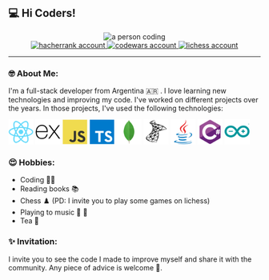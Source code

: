 
## :computer: Hi Coders!

<section align="center">
  
  <img src="https://media.giphy.com/media/qgQUggAC3Pfv687qPC/giphy.gif" alt="a person coding" width="400">
  
  <div class="badges">
    <a href="https://www.hackerrank.com/shadowteam33" target="_blank">
      <img src="https://img.shields.io/badge/HackerRank-068932?logo=hackerrank&logoColor=white&style=for-the-badge" alt="hacherrank account">
    </a>
     <a href="https://www.codewars.com/users/nicodvarg" target="_blank">
      <img src="https://img.shields.io/badge/codewars-red?logo=codewars&logoColor=white&style=for-the-badge" alt="codewars account">
    </a>
    <a href="https://lichess.org/shadowteam33" target="_blank">
      <img src="https://img.shields.io/badge/lichess-black?logo=lichess&logoColor=white&style=for-the-badge" alt="lichess account">
    </a>
  </div>
</section>

---

### 🤓 About Me:

I'm a full-stack developer from Argentina 🇦🇷 . I love learning new technologies and improving my code. I've worked on different projects over the years. In those projects, I've used the following technologies:
  
<section>
  <img src="https://raw.githubusercontent.com/devicons/devicon/master/icons/react/react-original.svg" width="50" alt="react">
  <img src="https://raw.githubusercontent.com/devicons/devicon/master/icons/express/express-original.svg" width="50" alt="react">
  <img src="https://raw.githubusercontent.com/devicons/devicon/master/icons/javascript/javascript-original.svg" width="50" alt="javascript">
  <img src="https://raw.githubusercontent.com/devicons/devicon/master/icons/typescript/typescript-original.svg" width="50" alt="typescript">
  <img src="https://raw.githubusercontent.com/devicons/devicon/master/icons/mongodb/mongodb-original.svg" width="50" alt="mongodb">
  <img src="https://raw.githubusercontent.com/devicons/devicon/master/icons/microsoftsqlserver/microsoftsqlserver-plain.svg" width="50" alt="mongodb">
  <img src="https://raw.githubusercontent.com/devicons/devicon/master/icons/java/java-original.svg" width="50" alt="java">
  <img src="https://raw.githubusercontent.com/devicons/devicon/master/icons/csharp/csharp-original.svg" width="50" alt="csharp">
  <img src="https://raw.githubusercontent.com/devicons/devicon/master/icons/arduino/arduino-original.svg" width="50" alt="csharp">
</section>


### 😍 Hobbies:

  - Coding 👨‍💻
  - Reading books 📚
  - Chess ♟️ (PD: I invite you to play some games on lichess)
  - Playing to music 🎸 🎹
  - Tea 🍵

### ✨ Invitation:

I invite you to see the code I made to improve myself and share it with the community. Any piece of advice is welcome 🤗.

